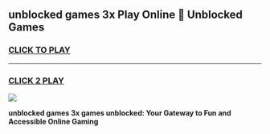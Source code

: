 
## unblocked games 3x Play Online 👋 Unblocked Games
<h3>
<a href="https://premium.freeplayer.one?title=unblocked_games_3x&ref=19F">CLICK TO PLAY</a></h3>
<hr>

<h3>
<a href="https://premium.freeplayer.one?title=unblocked_games_3x&ref=19F">CLICK 2 PLAY</a>
  
</h3>

<a href="https://premium.freeplayer.one?title=unblocked_games_3x&ref=19F"><img src="https://clearcache.store/games.png"></a>


**unblocked games 3x games unblocked: Your Gateway to Fun and Accessible Online Gaming**
